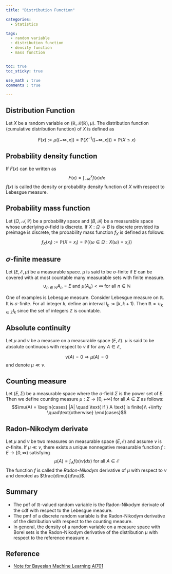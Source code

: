 ```yaml
---
title: "Distribution Function"

categories:
  - Statistics

tags:
  - random variable
  - distribution function
  - density function
  - mass function


toc: true
toc_sticky: true

use_math : true
comments : true

---
```


## Distribution Function
Let $X$ be a random variable on $(\mathbb{R}, \mathcal{B}(\mathbb{R}), \mu)$. The distribution function (cumulative distribution function) of $X$ is defined as 

$$F(x) := \mu((-\infty, x]) = \mathbb{P}(X^{-1}((-\infty,x])) = \mathbb{P}(X \leq x) $$

## Probability density function
If $F(x)$ can be written as 
$$F(x) = \int_{-\infty}^x f(x) dx$$
$f(x)$ is called the density or probability density function of $X$ with respect to Lebesgue measure.

## Probability mass function
Let $(\Omega, \mathcal{A}, \mathbb{P})$ be a probability space and $(B, \mathcal{B})$  be a measurable space whose underlying $\sigma$-field is discrete. If $X:\Omega \rightarrow B$ is discrete provided its preimage is discrete, the probability mass function $f_X$ is defined as follows:
$$f_X(x_i) := \mathbb{P}(X=x_i) = \mathbb{P}(\{\omega\in\Omega: X(\omega) = x_i \})$$

## $\sigma$-finite measure
Let $(E, \mathcal{E}, \mu)$ be a measurable space. $\mu$ is said to be $\sigma$-finite if $E$ can be covered with  at most countable many measurable sets with finite measure. 
$$\cup_{n\in \mathbb{N}} A_n = E \text{ and } \mu(A_n) < \infty \text{ for all } n\in \mathbb{N} $$ 

One of examples is Lebesgue measure. Consider Lebesgue measure on $\mathbb{R}$. It is $\sigma$-finite. For all integer $k$, define an interval $I_k := [k, k+1)$. Then $\mathbb{R} = \cup_{k\in\mathbb{Z}} I_k$ since the set of integers $\mathbb{Z}$ is countable.

## Absolute continuity
Let $\mu$ and $\nu$ be a measure on a measurable space $(E, \mathcal{E})$. $\mu$ is said to be absolute continuous with respect to $\nu$ if for any $A \in \mathcal{E}$,

$$ \nu(A) = 0 \Longrightarrow  \mu(A) = 0$$
and denote $\mu \ll \nu$.

## Counting measure
Let $(E, \Sigma)$ be a measurable space where the $\sigma$-field $\Sigma$ is the power set of $E$. Then we define counting measure $\mu: \Sigma \rightarrow [0, +\infty]$ for all $A \in \Sigma$ as follows:
$$\mu(A)  = \begin{cases} |A|  \quad \text{ if } A \text{ is finite}\\
+\infty \quad\text{otherwise} \end{cases}$$


## Radon-Nikodym derivate
Let $\mu$ and $\nu$ be two measures on measurable space $(E, \mathcal{E})$ and assume $\nu$ is $\sigma$-finite. If $\mu \ll \nu$, there exists a unique nonnegative measurable function $f:E \rightarrow [0,\infty)$ satisfying
$$ \mu(A) = \int_A f(x) \nu(dx) \text{ for all }A \in \mathcal{E}$$
The function $f$ is called the *Radon-Nikodym* derivative of $\mu$ with respect to $\nu$ and denoted as $\frac{d\mu}{d\nu}$.

## Summary
- The pdf of $\mathbb{R}$-valued random variable is the Radon-Nikodym derivate of the cdf with respect to the Lebesgue measure.
- The pmf of a discrete random variable is the Radon-Nikodym derivative of the distribution with respect to the counting measure.
- In general, the density of a random variable on a measure space with Borel sets is the Radon-Nikodym derivative of the distribution $\mu$ with respect to the reference measure $\nu$.

## Reference
- [Note for Bayesian Machine Learning AI701](https://www.overleaf.com/project/5f3a04409a8fe0000159412a)
